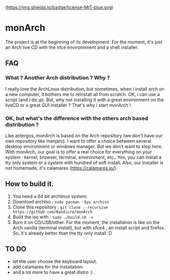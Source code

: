 (https://img.shields.io/badge/license-MIT-blue.svg)
# monArch

The project is at the beginning of its development. For the moment, it's just an
Arch live CD with the xfce environnment and a shell installer.

## FAQ

### What ? Another Arch distribution ? Why ?

I really love the ArchLinux distribution, but sometimes, when i install arch on
a new computer, it bothers me to reinstall all from scratch. OK, i can use a
script (and i do ;p). But, why not installing it with a great environment on the
liveCD or a great GUI installer ? That's why i start monArch !

### OK, but what's the difference with the others arch based distribution ?

Like antergos, monArch is based on the Arch repository (we don't have our own
repository like manjaro). I want to offer a choice between several desktop
environment or windows manager. But we don't want to stop here. With monArch,
our goal is to offer a real choice for everything on your system : kernel,
browser, terminal, environment, etc.. Yes, you can install a tty only system
or a system with hundred of soft install. Also, our installer is not homemade,
it's calamares (https://calamares.io/).

## How to build it.

1. You need a 64 bit archlinux system.
2. Download archIso : `sudo pacman -Syu archiso`
3. Clone this repository : `git clone --recursive https://github.com/Nandicre/monArch`
4. Build the iso with : `sudo ./build.sh -v`
5. Burn it on CD/USB/other. For the moment, the installation is like on the Arch
vanilla (terminal install), but with xfce4 , an install script and firefox. So,
it's already better than the tty only install :D

## TO DO

- let the user choose the keyboard layout.
- add calamares for the installation.
- and a lot more to have a great distro :) .
